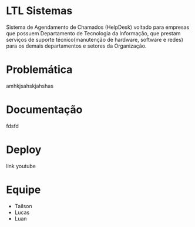 # LTL Sistemas
Sistema de Agendamento de Chamados (HelpDesk) voltado para empresas que possuem Departamento de Tecnologia da Informação, que prestam serviços de suporte técnico(manutenção de hardware, software e redes) para os demais departamentos e setores da Organização.

# Problemática
amhkjsahskjahshas

# Documentação
fdsfd

# Deploy
link youtube

# Equipe
- Tailson
- Lucas
- Luan
